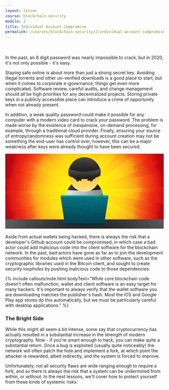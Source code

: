 ```yaml
---
layout: lesson
course: blockchain-security
module: 2
title: Individual Account Compromise
permalink: /courses/blockchain-security/2/individual-account-compromise/
---
```

<br>
<br>
<span class="openingParagraph">In the past, an 8 digit password was nearly impossible to crack, but in 2020, it's not only possible - it's easy. </span>

Staying safe online is about more than just a strong secret key. Avoiding illegal torrents and other un-verified downloads is a good place to start, but when it comes to corporate e-governance, things get even more complicated. Software review, careful audits, and change management should all be high priorities for any decentralized projects. Storing private keys in a publicly accessible place can introduce a crime of opportunity when not already present. 

In addition, a weak quality password could make it possible for any computer with a modern video card to crack your password. The problem is made worse by the existence of inexpensive, on-demand processing, for example, through a traditional cloud provider. Finally, ensuring your source of entropy/randomness was sufficient during account creation may not be something the end-user has control over, however, this can be a major weakness after keys were already thought to have been secured.

<img src="/assets/img/courses/blockchain-security/BadActor-01.jpg" />

Aside from actual wallets being hacked, there is always the risk that a developer's Github account could be compromised, in which case a bad actor could add malicious code into the client software for the blockchain network. In the past, bad actors have gone as far as to join the development communities for modules which were used in other software, such as the cryptographic libraries used in the Bitcoin client, and sought to create security loopholes by pushing malicious code to those dependencies.

{% include callouts/note.html 
    bodyText="While core blockchain code doesn't often malfunction, wallet and client software is an easy target for many hackers. It's important to always verify that the wallet software you are downloading matches the publisher's hash. Most the iOS and Google Play app stores do this automatically, but we must be particularly careful with desktop applications."
%}

<h3>The Bright Side</h3>
While this might all seem a bit intense, some say that cryptocurrency has actually resulted in a substantial increase in the strength of modern cryptography. Now - if you're smart enough to hack, you can make quite a substantial return. Once a bug is exploited (usually quite noticeably) the network will often patch the hole and implement a fork, at which point the attacker is rewarded, albeit indirectly, and the system is forced to improve. 

Unfortunately, not all security flaws are wide ranging enough to require a fork, and so there is always the risk that a system can be undermined from within, or without. In the next lessons, we'll cover how to protect yourself from these kinds of systemic risks.


